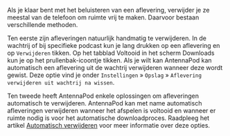 Als je klaar bent met het beluisteren van een aflevering, verwijder je ze meestal
van de telefoon om ruimte vrij te maken. Daarvoor bestaan verschillende methoden.

Ten eerste zijn afleveringen natuurlijk handmatig te verwijderen. In de wachtrij
of bij specifieke podcast kun je lang drukken op een aflevering en op
`Verwijderen` tikken. Op het tabblad Voltooid in het scherm Downloads kun je op
het prullenbak-icoontje tikken. Als je wilt kan AntennaPod kan automatisch een
aflevering uit de wachtrij verwijderen wanneer deze wordt gewist. Deze optie
vind je onder `Instellingen` » `Opslag` »
`Aflevering verwijderen uit wachtrij na wissen`.

Ten tweede heeft AntennaPod enkele oplossingen om afleveringen automatisch te
verwijderen. AntennaPod kan met name automatisch afleveringen verwijderen
wanneer het afspelen is voltooid en wanneer er ruimte nodig is voor het
automatische downloadproces. Raadpleeg het artikel [Automatisch
verwijderen](/documentation/automation/deletion) voor meer informatie over deze
opties.

